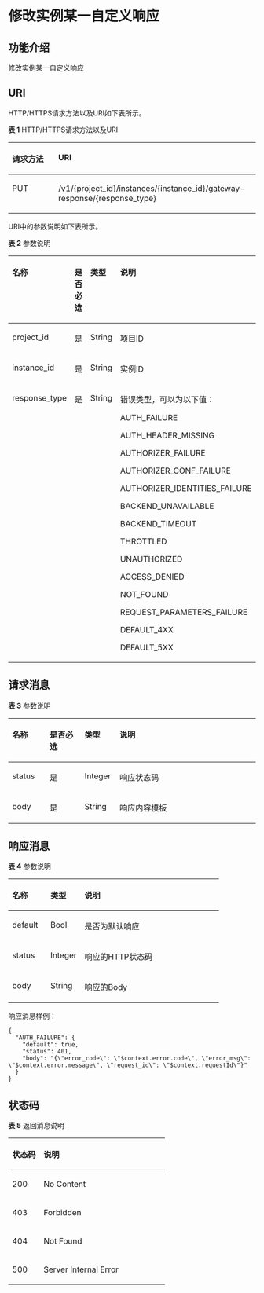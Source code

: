 # 修改实例某一自定义响应<a name="apig-phapi-200226009"></a>

## 功能介绍<a name="section173482301428"></a>

修改实例某一自定义响应

## URI<a name="section1336323014423"></a>

HTTP/HTTPS请求方法以及URI如下表所示。

**表 1**  HTTP/HTTPS请求方法以及URI

<a name="table1439319294431"></a>
<table><thead align="left"><tr id="row1393229154314"><th class="cellrowborder" valign="top" width="18.66%" id="mcps1.2.3.1.1"><p id="p14361448204314"><a name="p14361448204314"></a><a name="p14361448204314"></a>请求方法</p>
</th>
<th class="cellrowborder" valign="top" width="81.34%" id="mcps1.2.3.1.2"><p id="p1936174864316"><a name="p1936174864316"></a><a name="p1936174864316"></a>URI</p>
</th>
</tr>
</thead>
<tbody><tr id="row8393122914436"><td class="cellrowborder" valign="top" width="18.66%" headers="mcps1.2.3.1.1 "><p id="p1236111482435"><a name="p1236111482435"></a><a name="p1236111482435"></a>PUT</p>
</td>
<td class="cellrowborder" valign="top" width="81.34%" headers="mcps1.2.3.1.2 "><p id="p11361848184318"><a name="p11361848184318"></a><a name="p11361848184318"></a>/v1/{project_id}/instances/{instance_id}/gateway-response/{response_type}</p>
</td>
</tr>
</tbody>
</table>

URI中的参数说明如下表所示。

**表 2**  参数说明

<a name="table38510415"></a>
<table><thead align="left"><tr id="row62423067"><th class="cellrowborder" valign="top" width="23.46765323467653%" id="mcps1.2.5.1.1"><p id="p23103637"><a name="p23103637"></a><a name="p23103637"></a>名称</p>
</th>
<th class="cellrowborder" valign="top" width="17.348265173482652%" id="mcps1.2.5.1.2"><p id="p59455291"><a name="p59455291"></a><a name="p59455291"></a>是否必选</p>
</th>
<th class="cellrowborder" valign="top" width="17.348265173482652%" id="mcps1.2.5.1.3"><p id="p51149303"><a name="p51149303"></a><a name="p51149303"></a>类型</p>
</th>
<th class="cellrowborder" valign="top" width="41.835816418358164%" id="mcps1.2.5.1.4"><p id="p49452846"><a name="p49452846"></a><a name="p49452846"></a>说明</p>
</th>
</tr>
</thead>
<tbody><tr id="row46257610"><td class="cellrowborder" valign="top" width="23.46765323467653%" headers="mcps1.2.5.1.1 "><p id="p55878963"><a name="p55878963"></a><a name="p55878963"></a>project_id</p>
</td>
<td class="cellrowborder" valign="top" width="17.348265173482652%" headers="mcps1.2.5.1.2 "><p id="p29902160"><a name="p29902160"></a><a name="p29902160"></a>是</p>
</td>
<td class="cellrowborder" valign="top" width="17.348265173482652%" headers="mcps1.2.5.1.3 "><p id="p6155914"><a name="p6155914"></a><a name="p6155914"></a>String</p>
</td>
<td class="cellrowborder" valign="top" width="41.835816418358164%" headers="mcps1.2.5.1.4 "><p id="p28867016"><a name="p28867016"></a><a name="p28867016"></a>项目ID</p>
</td>
</tr>
<tr id="row316310816459"><td class="cellrowborder" valign="top" width="23.46765323467653%" headers="mcps1.2.5.1.1 "><p id="p35450407447"><a name="p35450407447"></a><a name="p35450407447"></a>instance_id</p>
</td>
<td class="cellrowborder" valign="top" width="17.348265173482652%" headers="mcps1.2.5.1.2 "><p id="p24007447446"><a name="p24007447446"></a><a name="p24007447446"></a>是</p>
</td>
<td class="cellrowborder" valign="top" width="17.348265173482652%" headers="mcps1.2.5.1.3 "><p id="p0710184534410"><a name="p0710184534410"></a><a name="p0710184534410"></a>String</p>
</td>
<td class="cellrowborder" valign="top" width="41.835816418358164%" headers="mcps1.2.5.1.4 "><p id="p11546124034418"><a name="p11546124034418"></a><a name="p11546124034418"></a>实例ID</p>
</td>
</tr>
<tr id="row545772719463"><td class="cellrowborder" valign="top" width="23.46765323467653%" headers="mcps1.2.5.1.1 "><p id="p15458192724615"><a name="p15458192724615"></a><a name="p15458192724615"></a>response_type</p>
</td>
<td class="cellrowborder" valign="top" width="17.348265173482652%" headers="mcps1.2.5.1.2 "><p id="p17458627194618"><a name="p17458627194618"></a><a name="p17458627194618"></a>是</p>
</td>
<td class="cellrowborder" valign="top" width="17.348265173482652%" headers="mcps1.2.5.1.3 "><p id="p1545892784612"><a name="p1545892784612"></a><a name="p1545892784612"></a>String</p>
</td>
<td class="cellrowborder" valign="top" width="41.835816418358164%" headers="mcps1.2.5.1.4 "><p id="p54581274465"><a name="p54581274465"></a><a name="p54581274465"></a>错误类型，可以为以下值：</p>
<p id="p38284282348"><a name="p38284282348"></a><a name="p38284282348"></a>AUTH_FAILURE</p>
<p id="p3828128133413"><a name="p3828128133413"></a><a name="p3828128133413"></a>AUTH_HEADER_MISSING</p>
<p id="p482811283340"><a name="p482811283340"></a><a name="p482811283340"></a>AUTHORIZER_FAILURE</p>
<p id="p38286287345"><a name="p38286287345"></a><a name="p38286287345"></a>AUTHORIZER_CONF_FAILURE</p>
<p id="p1382812287349"><a name="p1382812287349"></a><a name="p1382812287349"></a>AUTHORIZER_IDENTITIES_FAILURE</p>
<p id="p208281285344"><a name="p208281285344"></a><a name="p208281285344"></a>BACKEND_UNAVAILABLE</p>
<p id="p78281128153418"><a name="p78281128153418"></a><a name="p78281128153418"></a>BACKEND_TIMEOUT</p>
<p id="p14828142813342"><a name="p14828142813342"></a><a name="p14828142813342"></a>THROTTLED</p>
<p id="p98288288347"><a name="p98288288347"></a><a name="p98288288347"></a>UNAUTHORIZED</p>
<p id="p38281928173410"><a name="p38281928173410"></a><a name="p38281928173410"></a>ACCESS_DENIED</p>
<p id="p1828112853411"><a name="p1828112853411"></a><a name="p1828112853411"></a>NOT_FOUND</p>
<p id="p2828122811346"><a name="p2828122811346"></a><a name="p2828122811346"></a>REQUEST_PARAMETERS_FAILURE</p>
<p id="p88281528163418"><a name="p88281528163418"></a><a name="p88281528163418"></a>DEFAULT_4XX</p>
<p id="p1882872818340"><a name="p1882872818340"></a><a name="p1882872818340"></a>DEFAULT_5XX</p>
</td>
</tr>
</tbody>
</table>

## 请求消息<a name="section4298322"></a>

**表 3**  参数说明

<a name="table44115586"></a>
<table><thead align="left"><tr id="row63561487"><th class="cellrowborder" valign="top" width="15.15%" id="mcps1.2.5.1.1"><p id="p48206846"><a name="p48206846"></a><a name="p48206846"></a>名称</p>
</th>
<th class="cellrowborder" valign="top" width="14.14%" id="mcps1.2.5.1.2"><p id="p12440449"><a name="p12440449"></a><a name="p12440449"></a>是否必选</p>
</th>
<th class="cellrowborder" valign="top" width="14.14%" id="mcps1.2.5.1.3"><p id="p1043457"><a name="p1043457"></a><a name="p1043457"></a>类型</p>
</th>
<th class="cellrowborder" valign="top" width="56.57%" id="mcps1.2.5.1.4"><p id="p17411173"><a name="p17411173"></a><a name="p17411173"></a>说明</p>
</th>
</tr>
</thead>
<tbody><tr id="row1018902"><td class="cellrowborder" valign="top" width="15.15%" headers="mcps1.2.5.1.1 "><p id="p15422203"><a name="p15422203"></a><a name="p15422203"></a>status</p>
</td>
<td class="cellrowborder" valign="top" width="14.14%" headers="mcps1.2.5.1.2 "><p id="p41238908"><a name="p41238908"></a><a name="p41238908"></a>是</p>
</td>
<td class="cellrowborder" valign="top" width="14.14%" headers="mcps1.2.5.1.3 "><p id="p52017283"><a name="p52017283"></a><a name="p52017283"></a>Integer</p>
</td>
<td class="cellrowborder" valign="top" width="56.57%" headers="mcps1.2.5.1.4 "><p id="p4326135617427"><a name="p4326135617427"></a><a name="p4326135617427"></a>响应状态码</p>
</td>
</tr>
<tr id="row25118534"><td class="cellrowborder" valign="top" width="15.15%" headers="mcps1.2.5.1.1 "><p id="p784345434119"><a name="p784345434119"></a><a name="p784345434119"></a>body</p>
</td>
<td class="cellrowborder" valign="top" width="14.14%" headers="mcps1.2.5.1.2 "><p id="p50443542"><a name="p50443542"></a><a name="p50443542"></a>是</p>
</td>
<td class="cellrowborder" valign="top" width="14.14%" headers="mcps1.2.5.1.3 "><p id="p59395084"><a name="p59395084"></a><a name="p59395084"></a>String</p>
</td>
<td class="cellrowborder" valign="top" width="56.57%" headers="mcps1.2.5.1.4 "><p id="p46272536"><a name="p46272536"></a><a name="p46272536"></a>响应内容模板</p>
</td>
</tr>
</tbody>
</table>

## 响应消息<a name="section9395153012420"></a>

**表 4**  参数说明

<a name="table7395123013420"></a>
<table><thead align="left"><tr id="row114881330104215"><th class="cellrowborder" valign="top" width="18.18%" id="mcps1.2.4.1.1"><p id="p19488153019429"><a name="p19488153019429"></a><a name="p19488153019429"></a>名称</p>
</th>
<th class="cellrowborder" valign="top" width="16.16%" id="mcps1.2.4.1.2"><p id="p248853014422"><a name="p248853014422"></a><a name="p248853014422"></a>类型</p>
</th>
<th class="cellrowborder" valign="top" width="65.66%" id="mcps1.2.4.1.3"><p id="p64882308421"><a name="p64882308421"></a><a name="p64882308421"></a>说明</p>
</th>
</tr>
</thead>
<tbody><tr id="row12488203074215"><td class="cellrowborder" valign="top" width="18.18%" headers="mcps1.2.4.1.1 "><p id="p1448813305421"><a name="p1448813305421"></a><a name="p1448813305421"></a>default</p>
</td>
<td class="cellrowborder" valign="top" width="16.16%" headers="mcps1.2.4.1.2 "><p id="p18488163024218"><a name="p18488163024218"></a><a name="p18488163024218"></a>Bool</p>
</td>
<td class="cellrowborder" valign="top" width="65.66%" headers="mcps1.2.4.1.3 "><p id="p24398880"><a name="p24398880"></a><a name="p24398880"></a>是否为默认响应</p>
</td>
</tr>
<tr id="row17488133012421"><td class="cellrowborder" valign="top" width="18.18%" headers="mcps1.2.4.1.1 "><p id="p1585685914587"><a name="p1585685914587"></a><a name="p1585685914587"></a>status</p>
</td>
<td class="cellrowborder" valign="top" width="16.16%" headers="mcps1.2.4.1.2 "><p id="p4488183013424"><a name="p4488183013424"></a><a name="p4488183013424"></a>Integer</p>
</td>
<td class="cellrowborder" valign="top" width="65.66%" headers="mcps1.2.4.1.3 "><p id="p61344470"><a name="p61344470"></a><a name="p61344470"></a>响应的HTTP状态码</p>
</td>
</tr>
<tr id="row748812305426"><td class="cellrowborder" valign="top" width="18.18%" headers="mcps1.2.4.1.1 "><p id="p19871155912585"><a name="p19871155912585"></a><a name="p19871155912585"></a>body</p>
</td>
<td class="cellrowborder" valign="top" width="16.16%" headers="mcps1.2.4.1.2 "><p id="p64881305424"><a name="p64881305424"></a><a name="p64881305424"></a>String</p>
</td>
<td class="cellrowborder" valign="top" width="65.66%" headers="mcps1.2.4.1.3 "><p id="p23321404"><a name="p23321404"></a><a name="p23321404"></a>响应的Body</p>
</td>
</tr>
</tbody>
</table>

响应消息样例：

```
{
  "AUTH_FAILURE": {
    "default": true,
    "status": 401,
    "body": "{\"error_code\": \"$context.error.code\", \"error_msg\": \"$context.error.message\", \"request_id\": \"$context.requestId\"}"
  }
}
```

## 状态码<a name="section338043011426"></a>

**表 5**  返回消息说明

<a name="table50395750"></a>
<table><thead align="left"><tr id="row10317805"><th class="cellrowborder" valign="top" width="20.05%" id="mcps1.2.3.1.1"><p id="p30435897"><a name="p30435897"></a><a name="p30435897"></a>状态码</p>
</th>
<th class="cellrowborder" valign="top" width="79.95%" id="mcps1.2.3.1.2"><p id="p49388626"><a name="p49388626"></a><a name="p49388626"></a>说明</p>
</th>
</tr>
</thead>
<tbody><tr id="row41055775"><td class="cellrowborder" valign="top" width="20.05%" headers="mcps1.2.3.1.1 "><p id="p37183497"><a name="p37183497"></a><a name="p37183497"></a>200</p>
</td>
<td class="cellrowborder" valign="top" width="79.95%" headers="mcps1.2.3.1.2 "><p id="p59073271"><a name="p59073271"></a><a name="p59073271"></a>No Content</p>
</td>
</tr>
<tr id="row61897395"><td class="cellrowborder" valign="top" width="20.05%" headers="mcps1.2.3.1.1 "><p id="p47633123"><a name="p47633123"></a><a name="p47633123"></a>403</p>
</td>
<td class="cellrowborder" valign="top" width="79.95%" headers="mcps1.2.3.1.2 "><p id="p33077772"><a name="p33077772"></a><a name="p33077772"></a>Forbidden</p>
</td>
</tr>
<tr id="row29264493"><td class="cellrowborder" valign="top" width="20.05%" headers="mcps1.2.3.1.1 "><p id="p21613693"><a name="p21613693"></a><a name="p21613693"></a>404</p>
</td>
<td class="cellrowborder" valign="top" width="79.95%" headers="mcps1.2.3.1.2 "><p id="p5878681"><a name="p5878681"></a><a name="p5878681"></a>Not Found</p>
</td>
</tr>
<tr id="row52908136"><td class="cellrowborder" valign="top" width="20.05%" headers="mcps1.2.3.1.1 "><p id="p57700610"><a name="p57700610"></a><a name="p57700610"></a>500</p>
</td>
<td class="cellrowborder" valign="top" width="79.95%" headers="mcps1.2.3.1.2 "><p id="p6744143"><a name="p6744143"></a><a name="p6744143"></a>Server Internal Error</p>
</td>
</tr>
</tbody>
</table>

